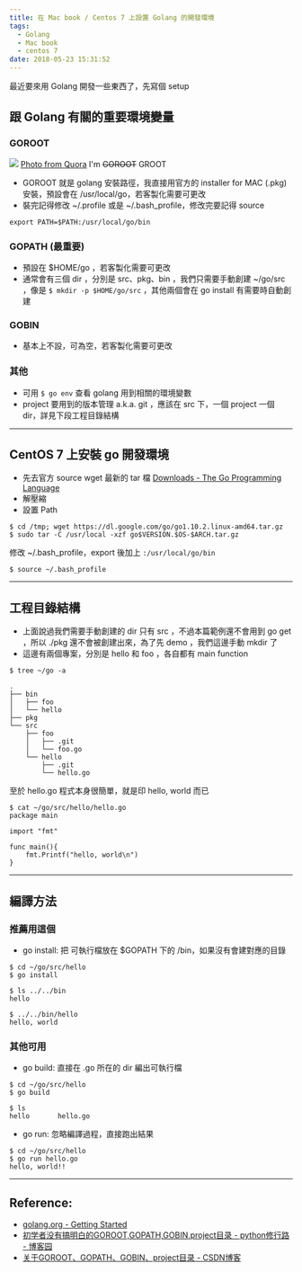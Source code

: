 ```yaml
---
title: 在 Mac book / Centos 7 上設置 Golang 的開發環境
tags:
  - Golang
  - Mac book
  - centos 7
date: 2018-05-23 15:31:52
---
```



最近要來用 Golang 開發一些東西了，先寫個 setup

## 跟 Golang 有關的重要環境變量

### GOROOT

![](https://qph.fs.quoracdn.net/main-qimg-9226c86887a176e77eb32e4db96f628e)
[Photo from Quora](https://www.quora.com/What-was-the-significance-of-Groot-saying-We-are-Groot-near-the-end-of-the-movie-when-all-through-he-is-only-capable-of-saying-I-am-Groot) I'm ~~GOROOT~~ GROOT

- GOROOT 就是 golang 安裝路徑，我直接用官方的 installer for MAC (.pkg) 安裝，預設會在 /usr/local/go，若客製化需要可更改
- 裝完記得修改 ~/.profile 或是 ~/.bash_profile，修改完要記得 source
```
export PATH=$PATH:/usr/local/go/bin
```

### GOPATH (最重要)
- 預設在 $HOME/go ，若客製化需要可更改
- 通常會有三個 dir ，分別是 src、pkg、bin ，我們只需要手動創建 ~/go/src ，像是 `$ mkdir -p $HOME/go/src` ，其他兩個會在 go install 有需要時自動創建

### GOBIN
- 基本上不設，可為空，若客製化需要可更改

### 其他
- 可用 `$ go env` 查看 golang 用到相關的環境變數
- project 要用到的版本管理 a.k.a. git ，應該在 src 下，一個 project 一個 dir，詳見下段工程目錄結構

---

## CentOS 7  上安裝 go 開發環境

- 先去官方 source wget 最新的 tar 檔 [Downloads - The Go Programming Language](https://golang.org/dl/)
- 解壓縮
- 設置 Path
```
$ cd /tmp; wget https://dl.google.com/go/go1.10.2.linux-amd64.tar.gz
$ sudo tar -C /usr/local -xzf go$VERSION.$OS-$ARCH.tar.gz
```

修改 ~/.bash_profile，export 後加上 `:/usr/local/go/bin`
```
$ source ~/.bash_profile
```


---

## 工程目錄結構

- 上面說過我們需要手動創建的 dir 只有 src ，不過本篇範例還不會用到 go get ，所以 ./pkg 還不會被創建出來，為了先 demo ，我們這邊手動 mkdir 了
- 這邊有兩個專案，分別是 hello 和 foo ，各自都有 main function

```
$ tree ~/go -a

.
├── bin
│   ├── foo
│   └── hello
├── pkg
└── src
    ├── foo
    │   ├── .git
    │   └── foo.go
    └── hello
        ├── .git
        └── hello.go
```

至於 hello.go 程式本身很簡單，就是印 hello, world 而已
```
$ cat ~/go/src/hello/hello.go 
package main

import "fmt"

func main(){
	fmt.Printf("hello, world\n")
}
```

---

## 編譯方法

### 推薦用這個

- go install: 把 可執行檔放在 $GOPATH 下的 /bin，如果沒有會建對應的目錄
```
$ cd ~/go/src/hello
$ go install

$ ls ../../bin
hello

$ ../../bin/hello 
hello, world
```

### 其他可用

- go build: 直接在 .go 所在的 dir 編出可執行檔
```
$ cd ~/go/src/hello
$ go build

$ ls
hello		hello.go
```

- go run: 忽略編譯過程，直接跑出結果
```
$ cd ~/go/src/hello
$ go run hello.go
hello, world!!
```

---

## Reference:
- [golang.org - Getting Started](https://golang.org/doc/install) 
- [初学者没有搞明白的GOROOT,GOPATH,GOBIN,project目录 - python修行路 - 博客园](https://www.cnblogs.com/zhaof/p/7906722.html)
- [关于GOROOT、GOPATH、GOBIN、project目录 - CSDN博客](https://blog.csdn.net/Alsmile/article/details/48290223)
